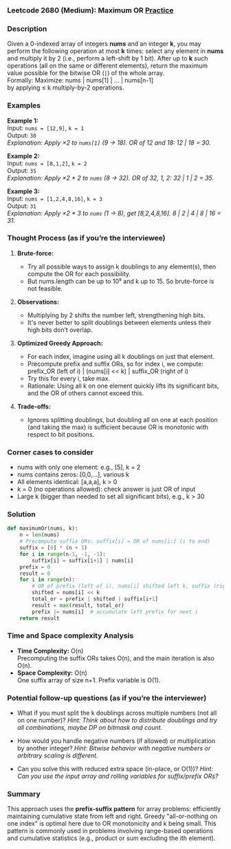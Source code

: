 ### Leetcode 2680 (Medium): Maximum OR [Practice](https://leetcode.com/problems/maximum-or)

### Description  
Given a 0-indexed array of integers **nums** and an integer **k**, you may perform the following operation at most **k** times: select any element in **nums** and multiply it by 2 (i.e., perform a left-shift by 1 bit). After up to **k** such operations (all on the same or different elements), return the maximum value possible for the bitwise OR (`|`) of the whole array.  
Formally: Maximize: nums | nums[1] | ... | nums[n-1]  
by applying ≤ k multiply-by-2 operations.

### Examples  

**Example 1:**  
Input: `nums = [12,9]`, `k = 1`  
Output: `30`  
*Explanation: Apply ×2 to `nums[1]` (9 → 18). OR of 12 and 18: 12 | 18 = 30.*

**Example 2:**  
Input: `nums = [8,1,2]`, `k = 2`  
Output: `35`  
*Explanation: Apply ×2 \* 2 to `nums` (8 → 32). OR of 32, 1, 2: 32 | 1 | 2 = 35.*

**Example 3:**  
Input: `nums = [1,2,4,8,16]`, `k = 3`  
Output: `31`  
*Explanation: Apply ×2 \* 3 to `nums` (1 → 8), get [8,2,4,8,16]. 8 | 2 | 4 | 8 | 16 = 31.*

### Thought Process (as if you’re the interviewee)  

1. **Brute-force:**  
   - Try all possible ways to assign k doublings to any element(s), then compute the OR for each possibility.  
   - But nums.length can be up to 10⁵ and k up to 15. So brute-force is not feasible.

2. **Observations:**  
   - Multiplying by 2 shifts the number left, strengthening high bits.  
   - It's never better to split doublings between elements unless their high bits don’t overlap.

3. **Optimized Greedy Approach:**  
   - For each index, imagine using all k doublings on just that element.
   - Precompute prefix and suffix ORs, so for index i, we compute:  
     prefix_OR (left of i) | (nums[i] << k) | suffix_OR (right of i)
   - Try this for every i, take max.
   - Rationale: Using all k on one element quickly lifts its significant bits, and the OR of others cannot exceed this.

4. **Trade-offs:**  
   - Ignores splitting doublings, but doubling all on one at each position (and taking the max) is sufficient because OR is monotonic with respect to bit positions.

### Corner cases to consider  
- nums with only one element: e.g., [5], k = 2
- nums contains zeros: [0,0,...], various k
- All elements identical: [a,a,a], k > 0
- k = 0 (no operations allowed): check answer is just OR of input
- Large k (bigger than needed to set all significant bits), e.g., k > 30

### Solution

```python
def maximumOr(nums, k):
    n = len(nums)
    # Precompute suffix ORs: suffix[i] = OR of nums[i:] (i to end)
    suffix = [0] * (n + 1)
    for i in range(n-1, -1, -1):
        suffix[i] = suffix[i+1] | nums[i]
    prefix = 0
    result = 0
    for i in range(n):
        # OR of prefix (left of i), nums[i] shifted left k, suffix (right of i)
        shifted = nums[i] << k
        total_or = prefix | shifted | suffix[i+1]
        result = max(result, total_or)
        prefix |= nums[i]  # accumulate left prefix for next i
    return result
```

### Time and Space complexity Analysis  

- **Time Complexity:** O(n)  
  Precomputing the suffix ORs takes O(n), and the main iteration is also O(n).
- **Space Complexity:** O(n)  
  One suffix array of size n+1. Prefix variable is O(1).

### Potential follow-up questions (as if you’re the interviewer)  

- What if you must split the k doublings across multiple numbers (not all on one number)?
  *Hint: Think about how to distribute doublings and try all combinations, maybe DP on bitmask and count.*

- How would you handle negative numbers (if allowed) or multiplication by another integer?
  *Hint: Bitwise behavior with negative numbers or arbitrary scaling is different.*

- Can you solve this with reduced extra space (in-place, or O(1))?
  *Hint: Can you use the input array and rolling variables for suffix/prefix ORs?*

### Summary
This approach uses the **prefix-suffix pattern** for array problems: efficiently maintaining cumulative state from left and right. Greedy "all-or-nothing on one index" is optimal here due to OR monotonicity and k being small. This pattern is commonly used in problems involving range-based operations and cumulative statistics (e.g., product or sum excluding the ith element).